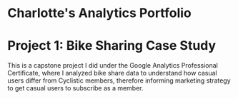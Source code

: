 # Charlotte's Analytics Portfolio

# Project 1: Bike Sharing Case Study
This is a capstone project I did under the Google Analytics Professional Certificate, where I analyzed bike share data to understand how casual users differ from Cyclistic members, therefore informing marketing strategy to get casual users to subscribe as a member.
